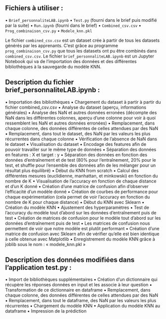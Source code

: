 

## Fichiers à utiliser :
• `Brief_personnaliteLAB.ipynb`
• `Test.py` (fourni dans le brief puis modifié par la suite)
• `Run.ipynb` (fourni dans le brief)
• `Combined_csv.csv`
• `Prog_combinaison_csv.py`
• `Modele_knn.pkl`

Le fichier `combined_csv.csv` est un dataset crée à partir de tous les datasets générés par les apprenants. C’est grâce au programme `prog_combinaison_csv.py` que tous les datasets ont pu être combinés dans `combined_csv.csv`.
Le fichier `brief_personnaliteLAB.ipynb` est un Jupyter Notebook qui va de l’importation des données et des différentes bibliothèques à la sauvegarde du modèle KNN.

## Description du fichier brief_personnaliteLAB.ipynb :
▪ Importation des bibliothèques
▪ Chargement du dataset à partir à partir du fichier combined_csv.csv
▪ Analyse du dataset (aperçu, informations générales)
▪ Analyse des NaN et autres données erronées (décompte des NaN dans les différentes
colonnes, aperçu d’une colonne pour voir à quoi ressemblent les NaN et autres données
erronées)
▪ Remplacement, dans chaque colonne, des données différentes de celles attendues par des
NaN
▪ Remplacement, dans tout le dataset, des NaN par les valeurs les plus récurrentes dans
chaque colonne
▪ Vérification de l’absence de NaN dans le dataset
▪ Visualisation du dataset
▪ Encodage des features afin de pouvoir travailler sur le même type de données
▪ Séparation des données en features : X et target : y
▪ Séparation des données en fonction des données d’entraînement et de test (80% pour
l’entraînement, 20% pour le test, et shuffle pour l’ensemble des données afin de les
mélanger pour un résultat plus équilibré)
▪ Début du KNN from scratch
▪ Calcul des différentes mesures (euclidienne, manhattan, et minkowski) en fonction du
nombre de K
▪ Visualisation de l’accuracy en fonction de chaque distance et d’un K donné
▪ Création d’une matrice de confusion afin d’observer l’efficacité d’un modèle donné
▪ Création de courbes de performance pour chaque expérimentation (cela permet de voir
l’accuracy en fonction du nombre de K pour chaque distance)
▪ Début du KNN avec Sklearn
▪ Création du modèle KNN
▪ Ajustement des hyperparamètres
▪ Test de l’accuracy du modèle tout d’abord sur les données d’entraînement puis de test
▪ Création de matrices de confusion pour le modèle tout d’abord sur les données
d’entraînement puis de test
▪ Les matrices de confusion nous permettent de voir que notre modèle est plutôt performant
▪ Création d’une matrice de confusion avec Sklearn afin de vérifier qu’elle est bien identique à
celle obtenue avec Matplotlib
▪ Enregistrement du modèle KNN grâce à joblib sous le nom : « modele_knn.pkl »



## Description des données modifiées dans l’application test.py :
▪ Import de bibliothèques supplémentaires
▪ Création d’un dictionnaire qui récupère les réponses données en input et les associe à leur
question
▪ Transformation de ce dictionnaire en dataframe
▪ Remplacement, dans chaque colonne, des données différentes de celles attendues par des
NaN
▪ Remplacement, dans tout le dataframe, des NaN par les valeurs les plus récurrentes
▪ Chargement du modèle KNN
▪ Application du modèle KNN au dataframe
▪ Impression de la prédiction
